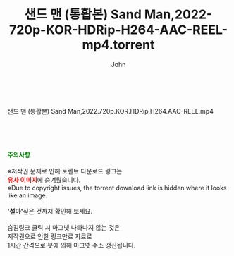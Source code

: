 ﻿---
layout: post
title:  "샌드 맨 (통홥본) Sand Man,2022-720p-KOR-HDRip-H264-AAC-REEL-mp4.torrent"
author: John
categories: [ 영화 ]
tags: [  ]
image:  
description: "샌드 맨 (통홥본) Sand Man,2022-720p-KOR-HDRip-H264-AAC-REEL-mp4 torrent 정보 공유"
toc: true
toc_sticky: true
---

<br>
<div class="view-img">
<a class="view_image" href="https://torrentmobile60.com/bbs/view_image.php?fn=%2Fdata%2Ffile%2Fmovie%2F3735182707_AeOEb5zh_f51ebcc91e4290c91332ee7b299d7c5ac2c3b0c7.jpg" target="_blank"><img alt="" class="img-tag" content="https://torrentmobile60.com/data/file/movie/3735182707_AeOEb5zh_f51ebcc91e4290c91332ee7b299d7c5ac2c3b0c7.jpg" itemprop="image" src="https://torrentmobile60.com/data/file/movie/3735182707_AeOEb5zh_f51ebcc91e4290c91332ee7b299d7c5ac2c3b0c7.jpg"/></a><a class="view_image" href="https://torrentmobile60.com/bbs/view_image.php?fn=%2Fdata%2Ffile%2Fmovie%2F3735182707_9kxKgf0e_16b7e636799ca30ecf3531a0344b0e4a58382d1e.jpg" target="_blank"><img alt="" class="img-tag" content="https://torrentmobile60.com/data/file/movie/3735182707_9kxKgf0e_16b7e636799ca30ecf3531a0344b0e4a58382d1e.jpg" itemprop="image" src="https://torrentmobile60.com/data/file/movie/3735182707_9kxKgf0e_16b7e636799ca30ecf3531a0344b0e4a58382d1e.jpg"/></a></div><div class="view-content" itemprop="description">
<p>샌드 맨 (통홥본) Sand Man,2022.720p.KOR.HDRip.H264.AAC-REEL.mp4<br/></p> </div>
    
<br><br><br>
<p data-ke-size="size16"><b><span style="color: green;">주의사항</span></b><br /><br />※저작권 문제로 인해 토렌트 다운로드 링크는<br /><b><span style="color: red;">유사 이미지</span></b>에 숨겨뒀습니다.<br />※Due to copyright issues, the torrent download link is hidden where it looks like an image.<br /><br /><b>'설마'</b>싶은 것까지 확인해 보세요.<br /><br />숨김링크 클릭 시 마그넷 나타나지 않는 것은<br />저작권으로 인한 링크만료 자료로<br />1시간 간격으로 봇에 의해 마그넷 주소 갱신됩니다.</p>
